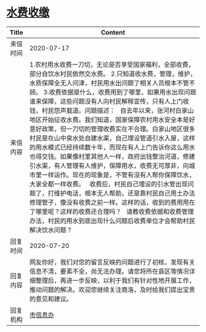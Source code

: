 # <a href="http://www.shangluo.gov.cn/zmhd/ldxxxx.jsp?urltype=leadermail.LeaderMailContentUrl&wbtreeid=1112&leadermailid=6200">水费收缴</a>
| Title |                                                                                                                                                                                                                                                         Content                                                                                                                                                                                                                                                         |
|:-----:|-------------------------------------------------------------------------------------------------------------------------------------------------------------------------------------------------------------------------------------------------------------------------------------------------------------------------------------------------------------------------------------------------------------------------------------------------------------------------------------------------------------------------|
| 来信时间  | 2020-07-17                                                                                                                                                                                                                                                                                                                                                                                                                                                                                                              |
| 来信内容  | 1.农村用水收费一刀切，无论是否享受国家福利，全部收费，部分自饮水村民依然交水费。 2.只知道收水费，管理，维护，水质保障全无人问津，村民用水出问题了相关人员根本不管不顾。 3.收费依据是什么，收费用到了哪里，如果用水出现问题谁来保障，这些问题没有人向村民解释宣传，只有人上门收钱，村民怨声载道。问题描述：   自去年以来，张河村白家山地区开始征收水费。我们知道，国家保障农村用水安全本是好意好政策，但一刀切的管理收费实在不合理。白家山地区很多村民是在山中泉水处自建水渠，自己埋设管道引水入屋，这样的用水模式已经持续数十年，而现在有人上门告诉你这么用水也得交钱。如果像村里其他人一样，政府出钱整治河道，修建引水渠，有人管理有人维护，保障用水，收费无可厚非，向城市里一样运作。现在的现象是，不管有没有人帮你保障饮水，大家全都一样收费。   收费后，村民自己埋设的引水管出现问题了，打维护电话，根本无人帮助，还是靠村民自己用土办法修理管子，像没有收费之前一样。这样的话，收到的费用用在了哪里呢？这样的收费还合理吗？   请教收费依据和收费管理办法，村民的用水到底出现什么问题后收费单位才会帮助村民解决饮水问题？ |
| 回复时间  | 2020-07-20                                                                                                                                                                                                                                                                                                                                                                                                                                                                                                              |
| 回复内容  | 网友你好，我们对您的留言反映的问题进行了初核，发现有关信息不清，要素不全，尚无法办理。请您将所在县区等情况详细整理后，再进一步反映，以利于我们有针对性地开展工作，推动问题的解决。欢迎您继续关注商洛，及时给我们提出宝贵的意见和建议。                                                                                                                                                                                                                                                                                                                                                                                                     |
| 回复机构  | <a href="../../categories/agencies/市信息办.md">市信息办</a>                                                                                                                                                                                                                                                                                                                                                                                                                                                                    |